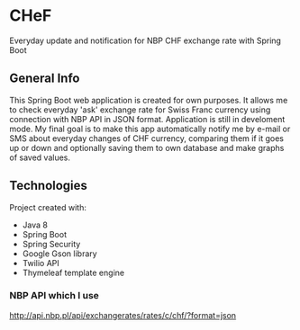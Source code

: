 # CHeF
Everyday update and notification for NBP CHF exchange rate with Spring Boot

## General Info
This Spring Boot web application is created for own purposes. It allows me to check
everyday 'ask' exchange rate for Swiss Franc currency using connection with NBP API in JSON format. Application is still in
develoment mode. My final goal is to make this app automatically notify me by e-mail or SMS about everyday
changes of CHF currency, comparing them if it goes up or down and optionally saving them to
own database and make graphs of saved values.

## Technologies
Project created with:
* Java 8
* Spring Boot
* Spring Security
* Google Gson library
* Twilio API
* Thymeleaf template engine

### NBP API which I use
http://api.nbp.pl/api/exchangerates/rates/c/chf/?format=json
